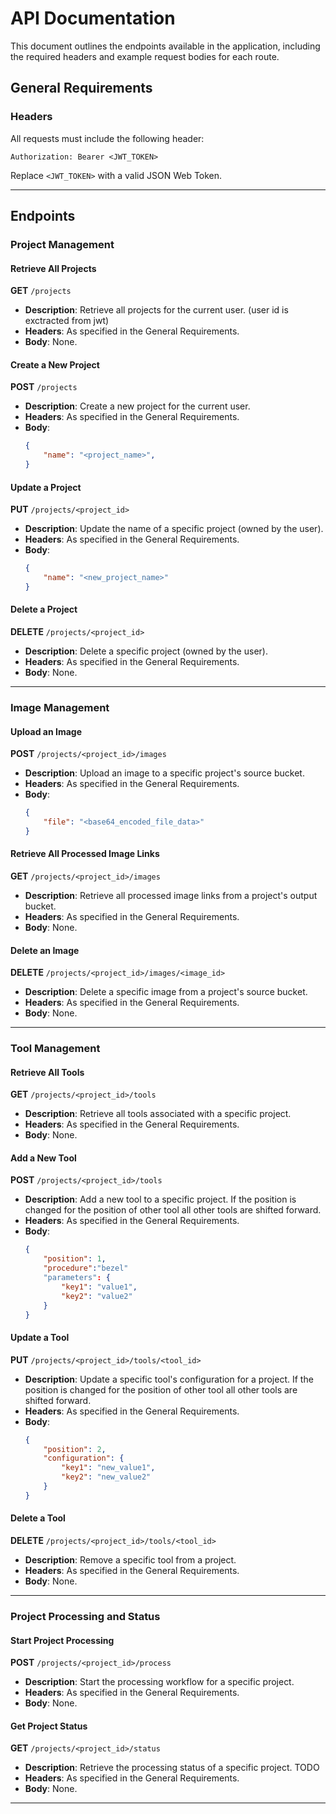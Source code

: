 # API Documentation

This document outlines the endpoints available in the application, including the required headers and example request bodies for each route.

## General Requirements

### Headers
All requests must include the following header:
```
Authorization: Bearer <JWT_TOKEN>
```

Replace `<JWT_TOKEN>` with a valid JSON Web Token.

---

## Endpoints

### Project Management

#### Retrieve All Projects
**GET** `/projects`
- **Description**: Retrieve all projects for the current user. (user id is exctracted from jwt)
- **Headers**: As specified in the General Requirements.
- **Body**: None.

#### Create a New Project
**POST** `/projects`
- **Description**: Create a new project for the current user.
- **Headers**: As specified in the General Requirements.
- **Body**:
  ```json
  {
      "name": "<project_name>",
  }
  ```

#### Update a Project
**PUT** `/projects/<project_id>`
- **Description**: Update the name of a specific project (owned by the user).
- **Headers**: As specified in the General Requirements.
- **Body**:
  ```json
  {
      "name": "<new_project_name>"
  }
  ```

#### Delete a Project
**DELETE** `/projects/<project_id>`
- **Description**: Delete a specific project (owned by the user).
- **Headers**: As specified in the General Requirements.
- **Body**: None.

---

### Image Management

#### Upload an Image
**POST** `/projects/<project_id>/images`
- **Description**: Upload an image to a specific project's source bucket.
- **Headers**: As specified in the General Requirements.
- **Body**:
  ```json
  {
      "file": "<base64_encoded_file_data>"
  }
  ```

#### Retrieve All Processed Image Links
**GET** `/projects/<project_id>/images`
- **Description**: Retrieve all processed image links from a project's output bucket.
- **Headers**: As specified in the General Requirements.
- **Body**: None.

#### Delete an Image
**DELETE** `/projects/<project_id>/images/<image_id>`
- **Description**: Delete a specific image from a project's source bucket.
- **Headers**: As specified in the General Requirements.
- **Body**: None.

---

### Tool Management

#### Retrieve All Tools
**GET** `/projects/<project_id>/tools`
- **Description**: Retrieve all tools associated with a specific project.
- **Headers**: As specified in the General Requirements.
- **Body**: None.

#### Add a New Tool
**POST** `/projects/<project_id>/tools`
- **Description**: Add a new tool to a specific project. If the position is changed for the position of other tool all other tools are shifted forward.
- **Headers**: As specified in the General Requirements.
- **Body**:
  ```json
  {
      "position": 1,
      "procedure":"bezel"
      "parameters": {
          "key1": "value1",
          "key2": "value2"
      }
  }
  ```

#### Update a Tool
**PUT** `/projects/<project_id>/tools/<tool_id>`
- **Description**: Update a specific tool's configuration for a project. If the position is changed for the position of other tool all other tools are shifted forward.
- **Headers**: As specified in the General Requirements.
- **Body**:
  ```json
  {
      "position": 2,
      "configuration": {
          "key1": "new_value1",
          "key2": "new_value2"
      }
  }
  ```

#### Delete a Tool
**DELETE** `/projects/<project_id>/tools/<tool_id>`
- **Description**: Remove a specific tool from a project.
- **Headers**: As specified in the General Requirements.
- **Body**: None.

---

### Project Processing and Status

#### Start Project Processing
**POST** `/projects/<project_id>/process`
- **Description**: Start the processing workflow for a specific project.
- **Headers**: As specified in the General Requirements.
- **Body**: None.

#### Get Project Status
**GET** `/projects/<project_id>/status`
- **Description**: Retrieve the processing status of a specific project. TODO
- **Headers**: As specified in the General Requirements.
- **Body**: None.

---
